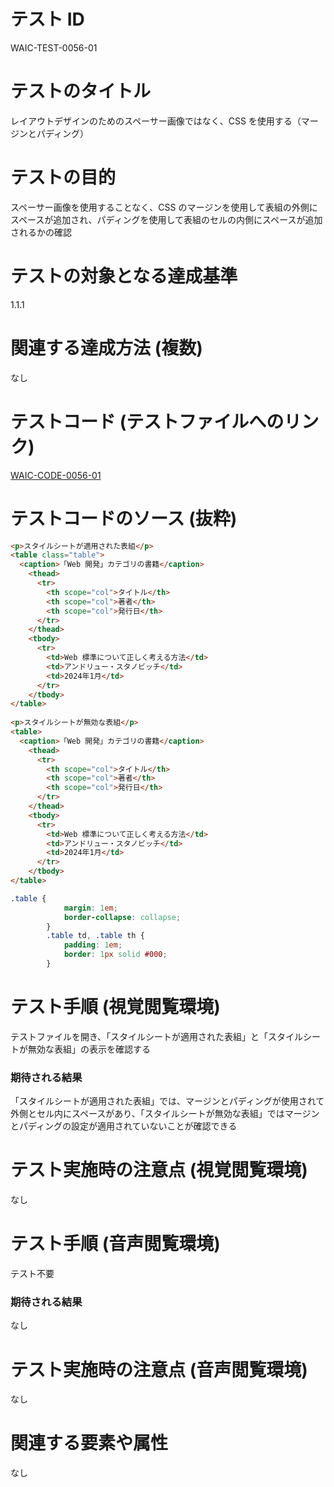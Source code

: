 # テスト ID

WAIC-TEST-0056-01

# テストのタイトル

レイアウトデザインのためのスペーサー画像ではなく、CSS を使用する（マージンとパディング）

# テストの目的

スペーサー画像を使用することなく、CSS のマージンを使用して表組の外側にスペースが追加され、パディングを使用して表組のセルの内側にスペースが追加されるかの確認

# テストの対象となる達成基準

1.1.1

# 関連する達成方法 (複数)

なし

# テストコード (テストファイルへのリンク)

[WAIC-CODE-0056-01](https://waic.github.io/as_test/WAIC-CODE/WAIC-CODE-0056-01.html)

# テストコードのソース (抜粋)

```HTML
<p>スタイルシートが適用された表組</p>
<table class="table">
  <caption>「Web 開発」カテゴリの書籍</caption>
    <thead>
      <tr>
        <th scope="col">タイトル</th>
        <th scope="col">著者</th>
        <th scope="col">発行日</th>
      </tr>
    </thead>
    <tbody>
      <tr>
        <td>Web 標準について正しく考える方法</td>
        <td>アンドリュー・スタノビッチ</td>
        <td>2024年1月</td>
      </tr>
    </tbody>
</table>
    
<p>スタイルシートが無効な表組</p>
<table>
  <caption>「Web 開発」カテゴリの書籍</caption>
    <thead>
      <tr>
        <th scope="col">タイトル</th>
        <th scope="col">著者</th>
        <th scope="col">発行日</th>
      </tr>
    </thead>
    <tbody>
      <tr>
        <td>Web 標準について正しく考える方法</td>
        <td>アンドリュー・スタノビッチ</td>
        <td>2024年1月</td>
      </tr>
    </tbody>
</table>
```

```CSS
.table {
            margin: 1em;
            border-collapse: collapse;
        }
        .table td, .table th {
            padding: 1em;
            border: 1px solid #000;
        }
```

# テスト手順 (視覚閲覧環境)

テストファイルを開き、「スタイルシートが適用された表組」と「スタイルシートが無効な表組」の表示を確認する

### 期待される結果

「スタイルシートが適用された表組」では、マージンとパディングが使用されて外側とセル内にスペースがあり、「スタイルシートが無効な表組」ではマージンとパディングの設定が適用されていないことが確認できる

# テスト実施時の注意点 (視覚閲覧環境)

なし

# テスト手順 (音声閲覧環境)

テスト不要

### 期待される結果

なし

# テスト実施時の注意点 (音声閲覧環境)

なし

# 関連する要素や属性

なし
